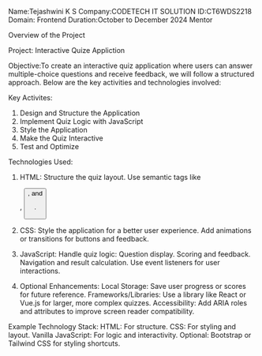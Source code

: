 Name:Tejashwini K S
Company:CODETECH IT SOLUTION
ID:CT6WDS2218
Domain: Frontend
Duration:October to December 2024
Mentor

Overview of the Project

Project: Interactive Quize Appliction

Objective:To create an interactive quiz application where users can answer multiple-choice questions and receive feedback, we will follow a structured approach. Below are the key activities and technologies involved:

Key Activites:
1. Design and Structure the Application
2. Implement Quiz Logic with JavaScript
3. Style the Application
4. Make the Quiz Interactive
5. Test and Optimize

Technologies Used:
1. HTML:
    Structure the quiz layout.
    Use semantic tags like <div>, <button>, and <p>.

2. CSS:
    Style the application for a better user experience.
    Add animations or transitions for buttons and feedback.

3. JavaScript:
    Handle quiz logic:
    Question display.
    Scoring and feedback.
    Navigation and result calculation.
    Use event listeners for user interactions.

4. Optional Enhancements:
  Local Storage:
    Save user progress or scores for future reference.
    Frameworks/Libraries:
    Use a library like React or Vue.js for larger, more complex quizzes.
  Accessibility:
    Add ARIA roles and attributes to improve screen reader compatibility.

Example Technology Stack:
  HTML: For structure.
  CSS: For styling and layout.
  Vanilla JavaScript: For logic and interactivity.
  Optional: Bootstrap or Tailwind CSS for styling shortcuts.
